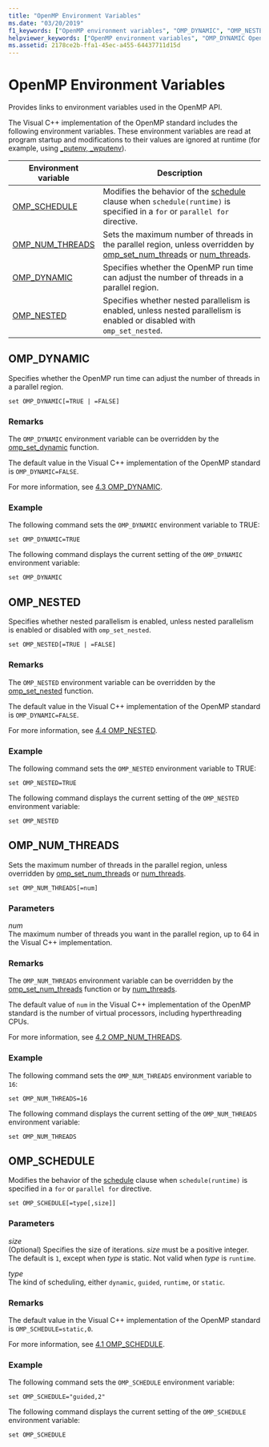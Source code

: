 ```yaml
---
title: "OpenMP Environment Variables"
ms.date: "03/20/2019"
f1_keywords: ["OpenMP environment variables", "OMP_DYNAMIC", "OMP_NESTED", "OMP_NUM_THREADS", "OMP_SCHEDULE"]
helpviewer_keywords: ["OpenMP environment variables", "OMP_DYNAMIC OpenMP environment variable", "OMP_NESTED OpenMP environment variable", "OMP_NUM_THREADS OpenMP environment variable", "OMP_SCHEDULE OpenMP environment variable"]
ms.assetid: 2178ce2b-ffa1-45ec-a455-64437711d15d
---
```

# OpenMP Environment Variables

Provides links to environment variables used in the OpenMP API.

The Visual C++ implementation of the OpenMP standard includes the following environment variables. These environment variables are read at program startup and modifications to their values are ignored at runtime (for example, using [_putenv, _wputenv](../../../c-runtime-library/reference/putenv-wputenv.md)).

|Environment variable|Description|
|--------------------|-----------|
|[OMP_SCHEDULE](#omp-schedule)|Modifies the behavior of the [schedule](openmp-clauses.md#schedule) clause when `schedule(runtime)` is specified in a `for` or `parallel for` directive.|
|[OMP_NUM_THREADS](#omp-num-threads)|Sets the maximum number of threads in the parallel region, unless overridden by [omp_set_num_threads](openmp-functions.md#omp-set-num-threads) or [num_threads](openmp-clauses.md#num-threads).|
|[OMP_DYNAMIC](#omp-dynamic)|Specifies whether the OpenMP run time can adjust the number of threads in a parallel region.|
|[OMP_NESTED](#omp-nested)|Specifies whether nested parallelism is enabled, unless nested parallelism is enabled or disabled with `omp_set_nested`.|

## <a name="omp-dynamic"></a>OMP_DYNAMIC

Specifies whether the OpenMP run time can adjust the number of threads in a parallel region.

```
set OMP_DYNAMIC[=TRUE | =FALSE]
```

### Remarks

The `OMP_DYNAMIC` environment variable can be overridden by the [omp_set_dynamic](openmp-functions.md#omp-set-dynamic) function.

The default value in the Visual C++ implementation of the OpenMP standard is `OMP_DYNAMIC=FALSE`.

For more information, see [4.3 OMP_DYNAMIC](../../../parallel/openmp/4-3-omp-dynamic.md).

### Example

The following command sets the `OMP_DYNAMIC` environment variable to TRUE:

```
set OMP_DYNAMIC=TRUE
```

The following command displays the current setting of the `OMP_DYNAMIC` environment variable:

```
set OMP_DYNAMIC
```

## <a name="omp-nested"></a>OMP_NESTED

Specifies whether nested parallelism is enabled, unless nested parallelism is enabled or disabled with `omp_set_nested`.

```
set OMP_NESTED[=TRUE | =FALSE]
```

### Remarks

The `OMP_NESTED` environment variable can be overridden by the [omp_set_nested](openmp-functions.md#omp-set-nested) function.

The default value in the Visual C++ implementation of the OpenMP standard is `OMP_DYNAMIC=FALSE`.

For more information, see [4.4 OMP_NESTED](../../../parallel/openmp/4-4-omp-nested.md).

### Example

The following command sets the `OMP_NESTED` environment variable to TRUE:

```
set OMP_NESTED=TRUE
```

The following command displays the current setting of the `OMP_NESTED` environment variable:

```
set OMP_NESTED
```

## <a name="omp-num-threads"></a>OMP_NUM_THREADS

Sets the maximum number of threads in the parallel region, unless overridden by [omp_set_num_threads](openmp-functions.md#omp-set-num-threads) or [num_threads](openmp-clauses.md#num-threads).

```
set OMP_NUM_THREADS[=num]
```

### Parameters

*num*<br/>
The maximum number of threads you want in the parallel region, up to 64 in the Visual C++ implementation.

### Remarks

The `OMP_NUM_THREADS` environment variable can be overridden by the [omp_set_num_threads](openmp-functions.md#omp-set-num-threads) function or by [num_threads](openmp-clauses.md#num-threads).

The default value of `num` in the Visual C++ implementation of the OpenMP standard is the number of virtual processors, including hyperthreading CPUs.

For more information, see [4.2 OMP_NUM_THREADS](../../../parallel/openmp/4-2-omp-num-threads.md).

### Example

The following command sets the `OMP_NUM_THREADS` environment variable to `16`:

```
set OMP_NUM_THREADS=16
```

The following command displays the current setting of the `OMP_NUM_THREADS` environment variable:

```
set OMP_NUM_THREADS
```

## <a name="omp-schedule"></a>OMP_SCHEDULE

Modifies the behavior of the [schedule](openmp-clauses.md#schedule) clause when `schedule(runtime)` is specified in a `for` or `parallel for` directive.

```
set OMP_SCHEDULE[=type[,size]]
```

### Parameters

*size*<br/>
(Optional) Specifies the size of iterations. *size* must be a positive integer. The default is `1`, except when *type* is static. Not valid when *type* is `runtime`.

*type*<br/>
The kind of scheduling, either `dynamic`, `guided`, `runtime`, or `static`.

### Remarks

The default value in the Visual C++ implementation of the OpenMP standard is `OMP_SCHEDULE=static,0`.

For more information, see [4.1 OMP_SCHEDULE](../../../parallel/openmp/4-1-omp-schedule.md).

### Example

The following command sets the `OMP_SCHEDULE` environment variable:

```
set OMP_SCHEDULE="guided,2"
```

The following command displays the current setting of the `OMP_SCHEDULE` environment variable:

```
set OMP_SCHEDULE
```
